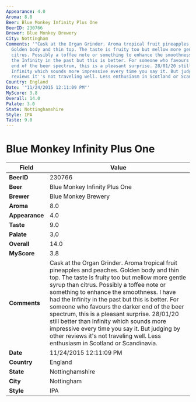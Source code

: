 ```yaml
---
Appearance: 4.0
Aroma: 8.0
Beer: Blue Monkey Infinity Plus One
BeerID: 230766
Brewer: Blue Monkey Brewery
City: Nottingham
Comments: '"Cask at the Organ Grinder. Aroma tropical fruit pineapples and peaches.
  Golden body and thin top. The taste is fruity too but mellow more gentle syrup than
  citrus. Possibly a toffee note or something to enhance the smoothness. I have had
  the Infinity in the past but this is better. For someone who favours the darker
  end of the beer spectrum, this is a pleasant surprise. 28/01/20 still better than
  Infinity which sounds more impressive every time you say it. But judging by other
  reviews it''s not traveling well. Less enthusiasm in Scotland or Scandinavia."'
Country: England
Date: '"11/24/2015 12:11:09 PM"'
MyScore: 3.8
Overall: 14.0
Palate: 3.0
State: Nottinghamshire
Style: IPA
Taste: 9.0
---
```


# Blue Monkey Infinity Plus One

| Field         | Value |
|---------------|-------|
| **BeerID** | 230766 |
| **Beer** | Blue Monkey Infinity Plus One |
| **Brewer** | Blue Monkey Brewery |
| **Aroma** | 8.0 |
| **Appearance** | 4.0 |
| **Taste** | 9.0 |
| **Palate** | 3.0 |
| **Overall** | 14.0 |
| **MyScore** | 3.8 |
| **Comments** | Cask at the Organ Grinder. Aroma tropical fruit pineapples and peaches. Golden body and thin top. The taste is fruity too but mellow more gentle syrup than citrus. Possibly a toffee note or something to enhance the smoothness. I have had the Infinity in the past but this is better. For someone who favours the darker end of the beer spectrum, this is a pleasant surprise. 28/01/20 still better than Infinity which sounds more impressive every time you say it. But judging by other reviews it's not traveling well. Less enthusiasm in Scotland or Scandinavia. |
| **Date** | 11/24/2015 12:11:09 PM |
| **Country** | England |
| **State** | Nottinghamshire |
| **City** | Nottingham |
| **Style** | IPA |
